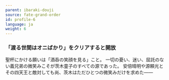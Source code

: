 ```yaml
---
parent: ibaraki-douji
source: fate-grand-order
id: profile-6
language: ja
weight: 6
---
```


### 「渡る世間はオニばかり」をクリアすると開放

聖杯にかける願いは「酒呑の笑顔を見る」こと。
一切の憂い、迷い、屈託のない義兄弟の微笑みこそが茨木童子のすべての源であった。
安倍晴明や源頼光とその四天王と敵対しても尚、茨木はただひとつの微笑みだけを求めた――
